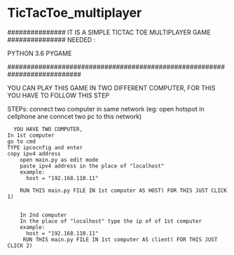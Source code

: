 # TicTacToe_multiplayer
############### IT IS A SIMPLE TICTAC TOE MULTIPLAYER GAME ###############
 NEEDED :

PYTHON 3.6
PYGAME


###########################################################################

YOU CAN PLAY THIS GAME IN TWO DIFFERENT COMPUTER, FOR THIS YOU HAVE TO FOLLOW THIS STEP

STEPs:
    connect two computer in same network (eg: open hotspot in cellphone ane conncet two pc to this network)

     
      YOU HAVE TWO COMPUTER,
	In 1st computer
	go to cmd
	TYPE ipcocnfig and enter
	copy ipv4 address
        open main.py as edit mode
        paste ipv4 address in the place of "localhost"
        example:
          host = "192.168.110.11" 

        RUN THIS main.py FILE IN 1st computer AS HOST( FOR THIS JUST CLICK 1)
        

        In 2nd computer 
        In the place of "localhost" type the ip of of 1st computer
        example:
          host = "192.168.110.11" 
         RUN THIS main.py FILE IN 1st computer AS client( FOR THIS JUST CLICK 2)

        
 

